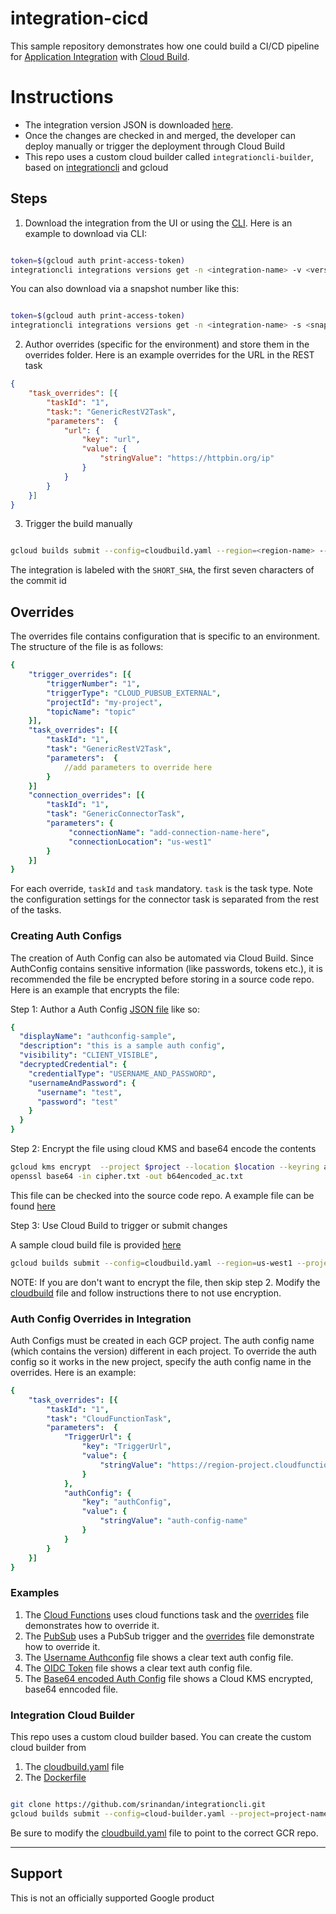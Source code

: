# integration-cicd

This sample repository demonstrates how one could build a CI/CD pipeline for [Application Integration](https://cloud.google.com/application-integration/docs/overview) with [Cloud Build](https://cloud.google.com/build/docs).

# Instructions

* The integration version JSON is downloaded [here](./src/sample.json). 
* Once the changes are checked in and merged, the developer can deploy manually or trigger the deployment through Cloud Build
* This repo uses a custom cloud builder called `integrationcli-builder`, based on [integrationcli](https://github.com/srinandan/integrationcli) and gcloud


## Steps

1. Download the integration from the UI or using the [CLI](https://github.com/srinandan/integrationcli/blob/main/docs/integrationcli_integrations_versions_get.md). Here is an example to download via CLI:

```sh

token=$(gcloud auth print-access-token)
integrationcli integrations versions get -n <integration-name> -v <version> -p <project-id> -r <region-name> -t $token > ./src/<integration-name>.json
```

You can also download via a snapshot number like this:

```sh

token=$(gcloud auth print-access-token)
integrationcli integrations versions get -n <integration-name> -s <snapshot> -p <dev-project-id> -r <region-name> -t $token > ./src/<integration-name>.json
```

2. Author overrides (specific for the environment) and store them in the overrides folder. Here is an example overrides for the URL in the REST task

```json
{
    "task_overrides": [{
        "taskId": "1",
        "task:": "GenericRestV2Task",
        "parameters":  {
            "url": {
                "key": "url",
                "value": {
                    "stringValue": "https://httpbin.org/ip"
                }
            }
        }
    }]
}
```

3. Trigger the build manually

```sh

gcloud builds submit --config=cloudbuild.yaml --region=<region-name> --project=<qa-project-name>
```

The integration is labeled with the `SHORT_SHA`, the first seven characters of the commit id

## Overrides

The overrides file contains configuration that is specific to an environment. The structure of the file is as follows:

```yaml
{
    "trigger_overrides": [{
        "triggerNumber": "1",
        "triggerType": "CLOUD_PUBSUB_EXTERNAL",
        "projectId": "my-project",
        "topicName": "topic"
    }],
    "task_overrides": [{
        "taskId": "1",
        "task": "GenericRestV2Task",
        "parameters":  {
            //add parameters to override here
        }
    }]        
    "connection_overrides": [{
        "taskId": "1",
        "task": "GenericConnectorTask",
        "parameters": {
             "connectionName": "add-connection-name-here",
             "connectionLocation": "us-west1"
        }
    }]
}
```

For each override, `taskId` and `task` mandatory. `task` is the task type. Note the configuration settings for the connector task is separated from the rest of the tasks. 

### Creating Auth Configs

The creation of Auth Config can also be automated via Cloud Build. Since AuthConfig contains sensitive information (like passwords, tokens etc.), it is recommended the file be encrypted before storing in a source code repo. Here is an example that encrypts the file:

Step 1: Author a Auth Config [JSON file](./samples/ac_username.json) like so:

```yaml
{
  "displayName": "authconfig-sample",
  "description": "this is a sample auth config",
  "visibility": "CLIENT_VISIBLE",
  "decryptedCredential": {
    "credentialType": "USERNAME_AND_PASSWORD",
    "usernameAndPassword": {
      "username": "test",
      "password": "test"
    }
  }
}
```

Step 2: Encrypt the file using cloud KMS and base64 encode the contents

```sh
gcloud kms encrypt  --project $project --location $location --keyring app-integration --key=integration --plaintext-file=ac_username.json --ciphertext-file=cipher.txt
openssl base64 -in cipher.txt -out b64encoded_ac.txt
```

This file can be checked into the source code repo. A example file can be found [here](./samples/b64encoded_ac.txt)

Step 3:  Use Cloud Build to trigger or submit changes

A sample cloud build file is provided [here](./samples/authconfig_cloudbuild.yaml)

```sh
gcloud builds submit --config=cloudbuild.yaml --region=us-west1 --project=my-project --substitutions _FILE=./b64encoded_ac.txt,_KEY=keyRings/app-integration/cryptoKeys/integration
```

NOTE: If you are don't want to encrypt the file, then skip step 2. Modify the [cloudbuild](./samples/authconfig_cloudbuild.yaml) file and follow instructions there to not use encryption.

### Auth Config Overrides in Integration

Auth Configs must be created in each GCP project. The auth config name (which contains the version) different in each project. To override the auth config so it works in the new project, specify the auth config name in the overrides. Here is an example: 

```yaml
{
    "task_overrides": [{
        "taskId": "1",
        "task": "CloudFunctionTask",
        "parameters":  {
            "TriggerUrl": {
                "key": "TriggerUrl",
                "value": {
                    "stringValue": "https://region-project.cloudfunctions.net/helloWorld"
                }
            },            
            "authConfig": {
                "key": "authConfig",
                "value": {
                    "stringValue": "auth-config-name"
                }
            }
        }
    }]
}
```

### Examples

1. The [Cloud Functions](./samples/cloudfunctions.json) uses cloud functions task and the [overrides](./samples/pubsub_overrides.json) file demonstrates how to override it.
2. The [PubSub](./samples/pubsub.json) uses a PubSub trigger and the [overrides](./samples/pubsub_overrides.json) file demonstrate how to override it.
3. The [Username Authconfig](./samples/ac_username.json) file shows a clear text auth config file.
4. The [OIDC Token](./samples/ac_oidc.json) file shows a clear text auth config file.
5. The [Base64 encoded Auth Config](./samples/64encoded_ac.txt) file shows a Cloud KMS encrypted, base64 enncoded file.

### Integration Cloud Builder

This repo uses a custom cloud builder based. You can create the custom cloud builder from

1. The [cloudbuild.yaml](https://github.com/srinandan/integrationcli/blob/main/cloud-builder.yaml) file
2. The [Dockerfile](https://github.com/srinandan/integrationcli/blob/main/Dockerfile.builder)

```sh

git clone https://github.com/srinandan/integrationcli.git
gcloud builds submit --config=cloud-builder.yaml --project=project-name
```

Be sure to modify the [cloudbuild.yaml](./cloudbuild.yaml) file to point to the correct GCR repo.

___

## Support

This is not an officially supported Google product
